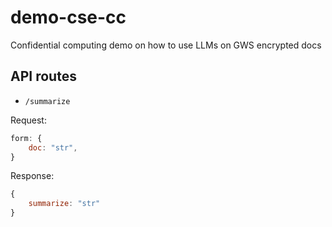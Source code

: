 # demo-cse-cc

Confidential computing demo on how to use LLMs on GWS encrypted docs

## API routes

* `/summarize`

Request:

```js
form: {
    doc: "str",
}
```

Response:

```js
{
    summarize: "str"
}
```
